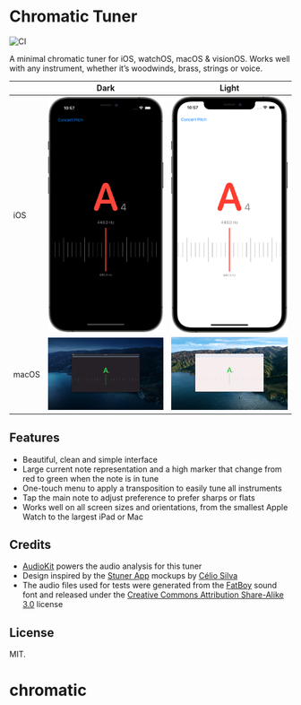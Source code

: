 # Chromatic Tuner

![CI](https://github.com/jpsim/Chromatic/workflows/CI/badge.svg)

A minimal chromatic tuner for iOS, watchOS, macOS & visionOS. Works well with
any instrument, whether it’s woodwinds, brass, strings or voice.

|       | Dark                                  | Light                                   |
| ----- | ------------------------------------- | ------------------------------------- |
| iOS   | ![](images/chromatic-ios-dark.png)   | ![](images/chromatic-ios-light.png)   |
| macOS | ![](images/chromatic-macos-dark.png) | ![](images/chromatic-macos-light.png) |

## Features

* Beautiful, clean and simple interface
* Large current note representation and a high marker that change from
  red to green when the note is in tune
* One-touch menu to apply a transposition to easily tune all instruments
* Tap the main note to adjust preference to prefer sharps or flats
* Works well on all screen sizes and orientations, from the smallest
  Apple Watch to the largest iPad or Mac

## Credits

* [AudioKit][audiokit] powers the audio analysis for this tuner
* Design inspired by the [Stuner App][stuner] mockups by [Célio Silva][celio]
* The audio files used for tests were generated from the [FatBoy][fatboy]
  sound font and released under the
  [Creative Commons Attribution Share-Alike 3.0][cc] license

## License

MIT.

[audiokit]: https://audiokit.io
[stuner]: https://www.behance.net/gallery/77749403/Stuner-App
[celio]: https://www.behance.net/celiosilva
[fatboy]: https://fatboy.site
[cc]: https://creativecommons.org/licenses/by-sa/3.0/
# chromatic
